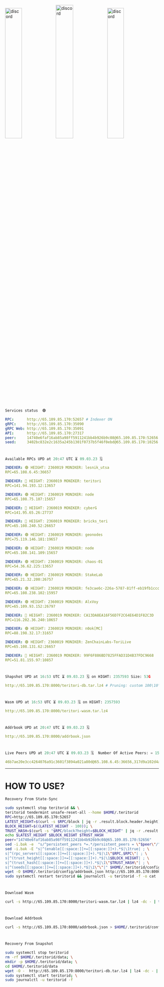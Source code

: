 [<img src='https://user-images.githubusercontent.com/83868103/215836529-812ac1b8-029f-4f5d-bb72-8539c308b0f4.png' alt='discord'  width='33%'>](https://github.com/romanv1812/Teritori/blob/main/data/mainnet_guide.md)[<img src='https://user-images.githubusercontent.com/83868103/215836572-1ace2f52-bfa5-452a-a9bd-1382169bc8f2.png' alt='discord'  width='33.39%'>](https://restake.app/teritori/torivaloper1qy38xmcrnht0kt5c5fryvl8llrpdwer6atxj5u/stake)[<img src='https://user-images.githubusercontent.com/83868103/215836599-cb1990d2-2e43-4fc2-898a-c373bcb64677.png' alt='discord'  width='33%'>](https://restake.app/teritori/torivaloper1qy38xmcrnht0kt5c5fryvl8llrpdwer6atxj5u/stake)
```python
Services status  🟢
```
```YAML
RPC:      http://65.109.85.170:52657 # Indexer ON
gRPC:     http://65.109.85.170:35090
gRPC Web: http://65.109.85.170:35091
API:      http://65.109.85.170:27317
peer:     14740e6faf16ab85a98ff5911241bb4b926b9c08@65.109.85.170:52656
seed:     3402bc832e2c1635a245b1301f0737b5f46f0ebd@65.109.85.170:10256
```
#
```python
Available RPCs UPD at 20:47 UTC ⏳ 09.03.23 🗓️ 
```
```YAML
INDEXER: 🟢 HEIGHT: 2360019 MONIKER: lesnik_utsa
RPC=65.108.6.45:36657

INDEXER: 🔴 HEIGHT: 2360019 MONIKER: teritori
RPC=141.94.193.12:13657

INDEXER: 🟢 HEIGHT: 2360019 MONIKER: node
RPC=65.108.75.107:15657

INDEXER: 🔴 HEIGHT: 2360019 MONIKER: cyberG
RPC=141.95.65.26:27737

INDEXER: 🔴 HEIGHT: 2360019 MONIKER: bricks_teri
RPC=65.108.240.52:26657

INDEXER: 🟢 HEIGHT: 2360019 MONIKER: geonodes
RPC=75.119.146.181:19657

INDEXER: 🟢 HEIGHT: 2360019 MONIKER: node
RPC=65.108.141.109:15657

INDEXER: 🟢 HEIGHT: 2360019 MONIKER: chaos-01
RPC=54.36.62.225:13657

INDEXER: 🟢 HEIGHT: 2360019 MONIKER: StakeLab
RPC=65.21.32.200:26757

INDEXER: 🟢 HEIGHT: 2360019 MONIKER: fe3cae6c-226a-5787-81ff-eb19fb1cccce
RPC=65.108.238.102:15957

INDEXER: 🟢 HEIGHT: 2360019 MONIKER: AlxVoy
RPC=65.109.93.152:26797

INDEXER: 🔴 HEIGHT: 2360019 MONIKER: CA13DA8EA16F56D7F2C64E64D1F82C3D
RPC=116.202.36.240:10657

INDEXER: 🟢 HEIGHT: 2360019 MONIKER: n0ok[MC]
RPC=88.198.32.17:31657

INDEXER: 🟢 HEIGHT: 2360019 MONIKER: ZenChainLabs-ToriLive
RPC=65.108.131.62:26657

INDEXER: 🔴 HEIGHT: 2360019 MONIKER: 99F6F886BD7825FFAD31D4B37FDC9668
RPC=51.81.155.97:10857

```
#
```python
Shapshot UPD at 16:53 UTC ⏳ 09.03.23 🗓️ on HIGHT: 2357593 Size: 53G
```
```YAML
http://65.109.85.170:8000/teritori-db.tar.lz4 # Pruning: custom 100\10\100 Indexer kv
```
#
```python
Wasm UPD at 16:53 UTC ⏳ 09.03.23 🗓️ on HIGHT: 2357593
```
```YAML
http://65.109.85.170:8000/teritori-wasm.tar.lz4
```
#
```python
Addrbook UPD at 20:47 UTC ⏳ 09.03.23 🗓️ 
```
```YAML
http://65.109.85.170:8000/addrbook.json
```
#
```python
Live Peers UPD at 20:47 UTC ⏳ 09.03.23 🗓️  Number Of Active Peers: = 15
```
```YAML
46b7ae20e3cc4264076a91c3601f3894a021a80d@65.108.6.45:36656,317d9a102d4a04337c65571c18df0e98269dce87@141.94.193.12:13656,4cef2b81f82420434c6ce0dc43ca04ad18ef773f@65.108.75.107:15656,e3b906fefa58783395fcf72086c698707908a558@141.95.65.26:27736,a57b53a46e6f473b42a6db6e0c0f216b1611efcb@65.108.240.52:26656,16f90d350de14a596ebdc683ce5e703c14e40bb3@75.119.146.181:19656,5cabaab828aea4bcc60e20c5a87b469c43023557@65.108.141.109:15656,10a19941e819a9a89873398b1d52794929d245a0@54.36.62.225:13656,a06fbbb9ace823ae28a696a91daa2d0644653c28@65.21.32.200:26756,2b4f46e601fb4ede2a0c98976337e3afdaa50dac@65.108.238.102:15956,6ef7a8bc7a3cc0856594f12570e8f2282a099dcf@65.109.93.152:26796,d40face481bc00a617d9a29c39be412a776e28c2@116.202.36.240:10656,e3374c3d25a36f06662fa150043e5e6529d11570@88.198.32.17:31656,8e9624292123624e4eddc3f43189f08a0424127e@65.108.131.62:26656,3bd3a20d7c8a26a20927289a7a6bffecf71de53e@51.81.155.97:10856
```
---
# HOW TO USE?
```python
Recovery From State-Sync
```
```bash
sudo systemctl stop teritorid && \
teritorid tendermint unsafe-reset-all --home $HOME/.teritorid
RPC=http://65.109.85.170:52657
LATEST_HEIGHT=$(curl -s $RPC/block | jq -r .result.block.header.height); \
BLOCK_HEIGHT=$((LATEST_HEIGHT - 100)); \
TRUST_HASH=$(curl -s "$RPC/block?height=$BLOCK_HEIGHT" | jq -r .result.block_id.hash)
echo $LATEST_HEIGHT $BLOCK_HEIGHT $TRUST_HASH
peer="14740e6faf16ab85a98ff5911241bb4b926b9c08@65.109.85.170:52656"
sed -i.bak -e  "s/^persistent_peers *=.*/persistent_peers = \"$peer\"/" $HOME/.teritorid/config/config.toml
sed -i.bak -E "s|^(enable[[:space:]]+=[[:space:]]+).*$|\1true| ; \
s|^(rpc_servers[[:space:]]+=[[:space:]]+).*$|\1\"$RPC,$RPC\"| ; \
s|^(trust_height[[:space:]]+=[[:space:]]+).*$|\1$BLOCK_HEIGHT| ; \
s|^(trust_hash[[:space:]]+=[[:space:]]+).*$|\1\"$TRUST_HASH\"| ; \
s|^(seeds[[:space:]]+=[[:space:]]+).*$|\1\"\"|" $HOME/.teritorid/config/config.toml
wget -O $HOME/.teritorid/config/addrbook.json http://65.109.85.170:8000/addrbook.json
sudo systemctl restart teritorid && journalctl -u teritorid -f -o cat
```
#
```python
Download Wasm
```
```bash
curl -s http://65.109.85.170:8000/teritori-wasm.tar.lz4 | lz4 -dc - | tar -xf - -C $HOME/.teritorid/data
```
#
```python
Download Addrbook
```
```bash
curl -s http://65.109.85.170:8000/addrbook.json > $HOME/.teritorid/config/addrbook.json
```
#
```python
Recovery From Snapshot
```
```bash
sudo systemctl stop teritorid
rm -rf $HOME/.teritorid/data; \
mkdir -p $HOME/.teritorid/data; \
cd $HOME/.teritorid/data
wget -O -  http://65.109.85.170:8000/teritori-db.tar.lz4 | lz4 -dc - | tar -xf - -C $HOME/.teritorid
sudo systemctl start teritorid; \
sudo journalctl -u teritorid -f
```
